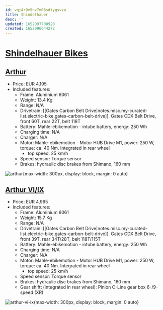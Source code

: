 ```yaml
---
id: vqj4r9v5nv7m06sdtygsvzu
title: Shindelhauer
desc: ''
updated: 1652097708920
created: 1652096644272
---
```

# [Shindelhauer Bikes](https://www.schindelhauerbikes.com/en/home/)

## [Arthur](https://www.schindelhauerbikes.com/en/Bikes/Current/Arthur.html)

- Price: EUR 4,195
- Included features:
    - Frame: Aluminium 6061
    - Weight: 13.4 Kg
    - Range: N/A
    - Drivetrain: [[Gates Carbon Belt Drive|notes.misc.my-curated-list.electric-bike.gates-carbon-belt-drive]]. Gates CDX Belt Drive, front 60T, rear 22T, belt 118T
    - Battery: Mahle-ebikemotion - intube battery, energy: 250 Wh
    - Charging time: N/A
    - Charger: N/A
    - Motor: Mahle-ebikemotion - Motor HUB Drive M1, power: 250 W, torque: ca. 40 Nm. Integrated in rear wheel
        - top speed: 25 km/h
    - Speed sensor: Torque sensor
    - Brakes: hydraulic disc brakes from Shimano, 160 mm

![arthur](https://www.schindelhauerbikes.com/out/pictures/master/product/1/xeb.20.ar.gb_packshot_web_02,281,29.jpg.pagespeed.ic.Yh6Hg32AvW.webp){max-width: 300px, display: block, margin: 0 auto}

## [Arthur VI/IX](https://www.schindelhauerbikes.com/en/Bikes/Current/Arthur-VI-IX.html)

- Price: EUR 4,995
- Included features:
    - Frame: Aluminium 6061
    - Weight: 15.7 Kg
    - Range: N/A
    - Drivetrain: [[Gates Carbon Belt Drive|notes.misc.my-curated-list.electric-bike.gates-carbon-belt-drive]]. Gates CDX Belt Drive, front 39T, rear 34T/28T, belt 118T/115T
    - Battery: Mahle-ebikemotion - intube battery, energy: 250 Wh
    - Charging time: N/A
    - Charger: N/A
    - Motor: Mahle-ebikemotion - Motor HUB Drive M1, power: 250 W, torque: ca. 40 Nm. Integrated in rear wheel
        - top speed: 25 km/h
    - Speed sensor: Torque sensor
    - Brakes: hydraulic disc brakes from Shimano, 160 mm
    - Gear shiftt (integrated in rear wheel): Pinion C-Line gear box 6-/9-speed (XR)

![arthur-vi-ix](https://www.schindelhauerbikes.com/out/pictures/master/product/3/x2021_arthur-pinion-cw_web.jpg.pagespeed.ic.973wbsf5AV.webp){max-width: 300px, display: block, margin: 0 auto}
